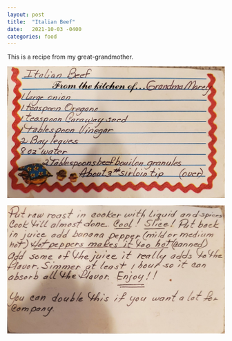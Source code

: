 ```yaml
---
layout: post
title:  "Italian Beef"
date:   2021-10-03 -0400
categories: food
---
```


This is a recipe from my great-grandmother.

![](/assets/images/italian_beef_recipe_1.jpg)

![](/assets/images/italian_beef_recipe_2.jpg)